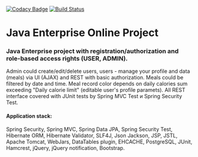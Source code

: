 [![Codacy Badge](https://app.codacy.com/project/badge/Grade/d1a6f6d0b4404f32bd59394074a3c1b6)](https://www.codacy.com/manual/javawebinar/topjava)
[![Build Status](https://travis-ci.com/MrEvgeny13/topjava.svg?branch=master)](https://travis-ci.com/MrEvgeny13/topjava)

Java Enterprise Online Project
===============================
<h3>Java Enterprise project with registration/authorization and role-based access rights (USER, ADMIN).</h3> 
Admin could create/edit/delete users, users - manage your profile and data (meals) via UI (AJAX) and REST with basic authorization. Meals could be filtered by date and time. Meal record color depends on daily calories sum exceeding "Daily calorie limit" (editable user's profile paramets). All REST interface covered with JUnit tests by Spring MVC Test и Spring Security Test.

<h4>Application stack:</h4>
Spring Security, Spring MVC, Spring Data JPA, Spring Security Test, Hibernate ORM, Hibernate Validator, SLF4J, Json Jackson, JSP, JSTL, Apache Tomcat, WebJars, DataTables plugin, EHCACHE, PostgreSQL, JUnit, Hamcrest, jQuery, jQuery notification, Bootstrap.
